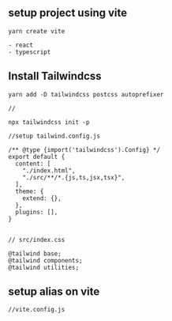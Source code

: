 ## setup project using vite

```
yarn create vite

- react
- typescript

```

## Install Tailwindcss

```
yarn add -D tailwindcss postcss autoprefixer

//

npx tailwindcss init -p

//setup tailwind.config.js

/** @type {import('tailwindcss').Config} */
export default {
  content: [
    "./index.html",
    "./src/**/*.{js,ts,jsx,tsx}",
  ],
  theme: {
    extend: {},
  },
  plugins: [],
}


// src/index.css

@tailwind base;
@tailwind components;
@tailwind utilities;

```

## setup alias on vite

```
//vite.config.js


```
